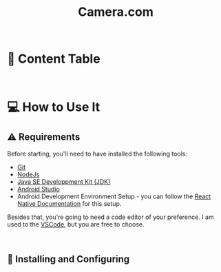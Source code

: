 
<h1 align="center"> Camera.com </h1>



</br>

# 🏁 Content Table


</br>



# 💻 How to Use It

## ⚠️ Requirements
Before starting, you'll need to have installed the following tools:

* [Git](https://git-scm.com)
* [NodeJs](https://nodejs.org/en/download/)
* [Java SE Developpment Kit (JDK)](https://openjdk.java.net/projects/jdk/11/)
* [Android Studio](https://developer.android.com/studio/index.html)
* Android Development Environment Setup - you can follow the [React Native Documentation](https://reactnative.dev/docs/environment-setup) for this setup.


Besides that, you're going to need a code editor of your preference. I am used to the [VSCode](https://code.visualstudio.com/), but you are free to choose.



</br>

## 🔨 Installing and Configuring

</br>

